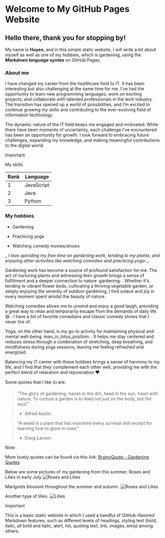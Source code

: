 # Welcome to My GitHub Pages Website
## Hello there, thank you for stopping by!
My name is **Huyen**, and in this simple static website, I will write a bit about myself as well as one of my hobbies, which is gardening, using the ***Markdown language syntax*** on GitHub Pages.

### About me
I have changed my career from the healthcare field to IT. It has been interesting but also challenging at the same time for me. I've had the opportunity to learn new programming languages, work on exciting projects, and collaborate with talented professionals in the tech industry. The transition has opened up a world of possibilities, and I'm excited to continue growing my skills and contributing to the ever-evolving field of information technology.

The dynamic nature of the IT field keeps me engaged and motivated. While there have been moments of uncertainty, each challenge I've encountered has been an opportunity for growth. I look forward to embracing future challenges, expanding my knowledge, and making meaningful contributions to the digital world.

> [!IMPORTANT]
> My skills

| Rank | Language   |
| -----| ---------- |
|   1  | JavaScript |
|   2  | Java       |
|   3  | Python     |
<!-- TO DO: Skills will be updated later -->

### My hobbies
- Gardening
* Practicing yoga
+ Watching comedy movies/shows

_ _I love spending my free time on gardening work, tending to my plants, and enjoying other activities like watching comedies and practicing yoga_ _.

Gardening work has become a source of profound satisfaction for me. The act of nurturing plants and witnessing their growth brings a sense of fulfillment and a deeper connection to nature :gardening: . Whether it's tending to vibrant flower beds, cultivating a thriving vegetable garden, or simply enjoying the serenity of outdoor gardening, I find solace and joy in every moment spent amidst the beauty of nature.

Watching comedies allows me to unwind and enjoy a good laugh, providing a great way to relax and temporarily escape from the demands of daily life :smile: . I have a list of favorite comedians and classic comedy shows that I never tire of.

Yoga, on the other hand, is my go-to activity for maintaining physical and mental well-being :man_in_lotus_position: . It helps me stay centered and reduces stress through a combination of stretching, deep breathing, and mindfulness during yoga sessions, leaving me feeling refreshed and energized.

Balancing my IT career with these hobbies brings a sense of harmony to my life, and I find that they complement each other well, providing me with the perfect blend of relaxation and rejuvenation :heart:

Some quotes that I like :+1: are:
> "The glory of gardening: hands in the dirt, head in the sun, heart with nature. To nurture a garden is to feed not just on the body, but the soul."
> - Alfred Austin

> "A weed is a plant that has mastered every survival skill except for learning how to grow in rows."
> - Doug Larson

> [!NOTE]
> More lovely quotes can be found via this link: [BrainyQuote - Gardening Quotes](https://www.brainyquote.com/topics/gardening-quotes)

Below are some pictures of my gardening from this summer.
Roses and Lilies in early July
![Roses and Lilies](https://user-images.githubusercontent.com/112580461/271888298-71c4f86a-66e5-4eec-a3ea-ffade7b4e1ee.jpg)

Marigolds blossom throughout the summer and autumn.
![Roses and Lilies](https://user-images.githubusercontent.com/112580461/271888324-96b84e4c-8566-4686-a100-86bcc75d2c8d.jpg)

Another type of lilies.
![Lilies](https://user-images.githubusercontent.com/112580461/271888378-5d4aa21d-8f10-4542-a2d7-c73fb34c01a1.jpg)

> [!IMPORTANT]
> This is a basic static website in which I used a handful of GitHub-flavored Markdown features, such as different levels of headings, styling text (bold, italic, all bold and italic, alert, list, quoting text, link, images, emoji among others.
